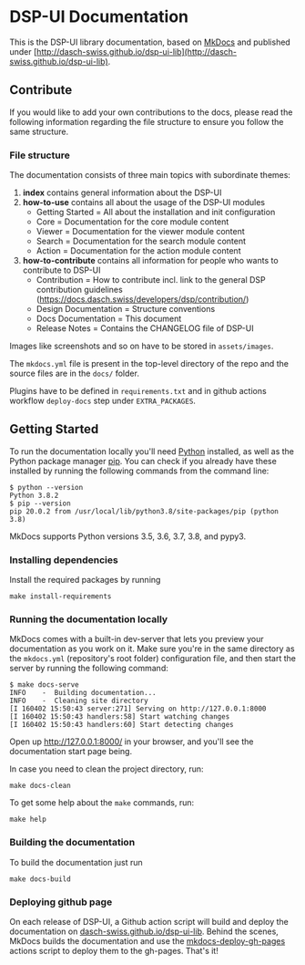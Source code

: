 # DSP-UI Documentation

This is the DSP-UI library documentation, based on [MkDocs](https://www.mkdocs.org) and published
under [http://dasch-swiss.github.io/dsp-ui-lib](http://dasch-swiss.github.io/dsp-ui-lib).

## Contribute

If you would like to add your own contributions to the docs, please read the following information regarding the file structure to ensure you follow the same structure.

### File structure

The documentation consists of three main topics with subordinate themes:

1. **index** contains general information about the DSP-UI
1. **how-to-use** contains all about the usage of the DSP-UI modules
    - Getting Started = All about the installation and init configuration
    - Core = Documentation for the core module content
    - Viewer = Documentation for the viewer module content
    - Search = Documentation for the search module content
    - Action = Documentation for the action module content
1. **how-to-contribute** contains all information for people who wants to contribute to DSP-UI
    - Contribution = How to contribute incl. link to the general DSP contribution guidelines (<https://docs.dasch.swiss/developers/dsp/contribution/>)
    - Design Documentation = Structure conventions
    - Docs Documentation = This document
    - Release Notes = Contains the CHANGELOG file of DSP-UI

Images like screenshots and so on have to be stored in `assets/images`.

The `mkdocs.yml` file is present in the top-level directory of the repo and the source files are in the `docs/` folder.

Plugins have to be defined in `requirements.txt` and in github actions workflow `deploy-docs` step under `EXTRA_PACKAGES`.

## Getting Started

To run the documentation locally you'll need [Python](https://www.python.org/) installed, as well as the Python package manager [pip](http://pip.readthedocs.io/en/stable/installing/). You can check if you already have these installed by running the following commands from the command line:

```shell
$ python --version
Python 3.8.2
$ pip --version
pip 20.0.2 from /usr/local/lib/python3.8/site-packages/pip (python 3.8)
```

MkDocs supports Python versions 3.5, 3.6, 3.7, 3.8, and pypy3.

### Installing dependencies

Install the required packages by running

```shell
make install-requirements
```

### Running the documentation locally

MkDocs comes with a built-in dev-server that lets you preview your documentation as you work on it. Make sure you're in the same directory as the `mkdocs.yml` (repository's root folder) configuration file, and then start the server by running the following command:

```shell
$ make docs-serve
INFO    -  Building documentation...
INFO    -  Cleaning site directory
[I 160402 15:50:43 server:271] Serving on http://127.0.0.1:8000
[I 160402 15:50:43 handlers:58] Start watching changes
[I 160402 15:50:43 handlers:60] Start detecting changes
```

Open up <http://127.0.0.1:8000/> in your browser, and you'll see the documentation start page being.

In case you need to clean the project directory, run:

```shell
make docs-clean
```

To get some help about the `make` commands, run:

```shell
make help
```

### Building the documentation

To build the documentation just run

```shell
make docs-build
```

### Deploying github page

On each release of DSP-UI, a Github action script will build and deploy the documentation on [dasch-swiss.github.io/dsp-ui-lib](https://dasch-swiss.github.io/dsp-ui-lib). Behind the scenes, MkDocs builds the documentation and use the [mkdocs-deploy-gh-pages](https://github.com/marketplace/actions/deploy-mkdocs) actions script to deploy them to the gh-pages. That's it!
